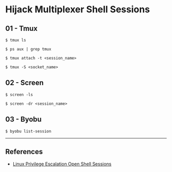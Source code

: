 # Hijack Multiplexer Shell Sessions

## 01 - Tmux

`$ tmux ls`

`$ ps aux | grep tmux`

`$ tmux attach -t <session_name>`

`$ tmux -S <socket_name>`

## 02 - Screen

`$ screen -ls`

`$ screen -dr <session_name>`

## 03 - Byobu

`$ byobu list-session`

---
## References

- [Linux Privilege Escalation Open Shell Sessions](https://book.hacktricks.xyz/linux-unix/privilege-escalation#open-shell-sessions)